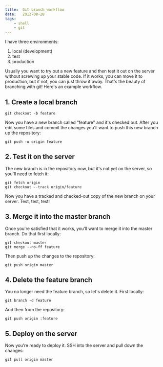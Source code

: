 ```yaml
---
title:  Git branch workflow
date:   2013-08-28
tags:
    - shell
    - git
---
```


I have three environments:

1. local (development)
2. test
3. production

Usually you want to try out a new feature and then test it out on the server without screwing up your stable code. If it works, you can move it to production, but if not, you can just throw it away. That's the beauty of branching with git! Here's an example workflow.

## 1. Create a local branch

    git checkout -b feature

Now you have a new branch called "feature" and it's checked out. After you edit some files and commit the changes you'll want to push this new branch up the repository:

    git push -u origin feature

## 2. Test it on the server

The new branch is in the repository now, but it's not yet on the server, so you'll need to fetch it:

    git fetch origin
    git checkout --track origin/feature

Now you have a tracked and checked-out copy of the new branch on your server. Test, test, test!

## 3. Merge it into the master branch

Once you're satisfied that it works, you'll want to merge it into the master branch. Do that first locally:

    git checkout master
    git merge --no-ff feature

Then push up the changes to the repository:

    git push origin master

## 4. Delete the feature branch

You no longer need the feature branch, so let's delete it. First locally:

    git branch -d feature

And then from the repository:

    git push origin :feature

## 5. Deploy on the server

Now you're ready to deploy it. SSH into the server and pull down the changes:

    git pull origin master
